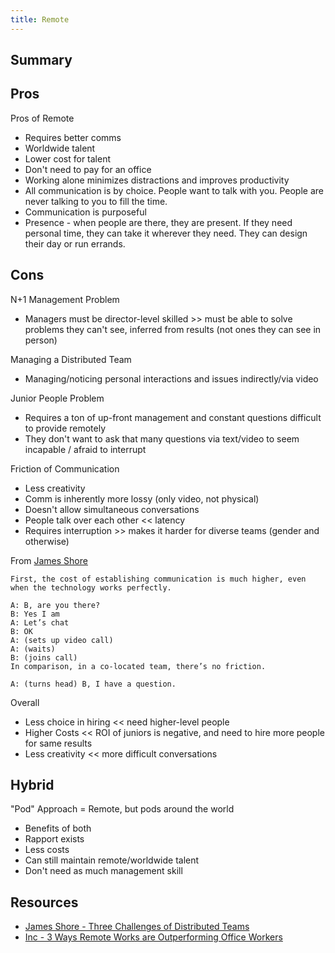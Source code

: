 ```yaml
---
title: Remote
---
```


## Summary


## Pros
Pros of Remote
- Requires better comms
- Worldwide talent
- Lower cost for talent
- Don't need to pay for an office
- Working alone minimizes distractions and improves productivity
- All communication is by choice. People want to talk with you. People are never talking to you to fill the time.
- Communication is purposeful
- Presence - when people are there, they are present. If they need personal time, they can take it wherever they need. They can design their day or run errands.


## Cons

N+1 Management Problem
- Managers must be director-level skilled >> must be able to solve problems they can't see, inferred from results (not ones they can see in person)

Managing a Distributed Team
- Managing/noticing personal interactions and issues indirectly/via video

Junior People Problem
- Requires a ton of up-front management and constant questions difficult to provide remotely
- They don't want to ask that many questions via text/video to seem incapable / afraid to interrupt

Friction of Communication
- Less creativity
- Comm is inherently more lossy (only video, not physical)
- Doesn't allow simultaneous conversations
- People talk over each other << latency
- Requires interruption >> makes it harder for diverse teams (gender and otherwise)


From [James Shore](https://www.jamesshore.com/Blog/Three-Challenges-of-Distributed-Teams.html)
```
First, the cost of establishing communication is much higher, even when the technology works perfectly.

A: B, are you there?
B: Yes I am
A: Let’s chat
B: OK
A: (sets up video call)
A: (waits)
B: (joins call)
In comparison, in a co-located team, there’s no friction.

A: (turns head) B, I have a question.
```

Overall
- Less choice in hiring << need higher-level people
- Higher Costs << ROI of juniors is negative, and need to hire more people for same results
- Less creativity << more difficult conversations


## Hybrid

"Pod" Approach = Remote, but pods around the world
- Benefits of both
- Rapport exists
- Less costs
- Can still maintain remote/worldwide talent
- Don't need as much management skill


## Resources
- [James Shore - Three Challenges of Distributed Teams](https://www.jamesshore.com/Blog/Three-Challenges-of-Distributed-Teams.html)
- [Inc - 3 Ways Remote Works are Outperforming Office Workers](https://www.inc.com/brian-de-haaff/3-ways-remote-workers-outperform-office-workers.html)
